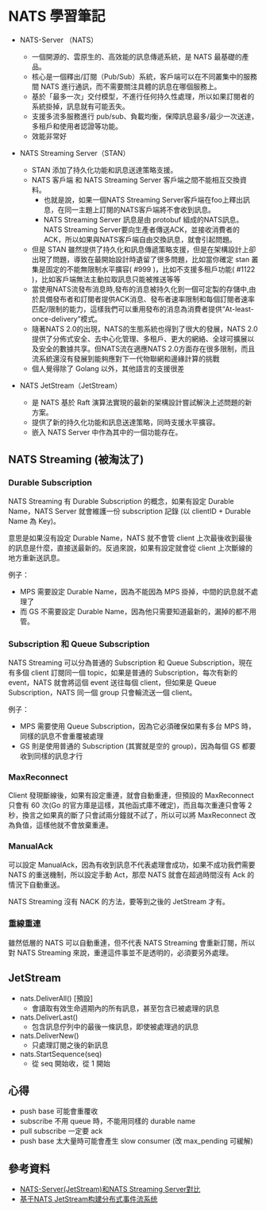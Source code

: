 # NATS 學習筆記

* NATS-Server （NATS）
    * 一個開源的、雲原生的、高效能的訊息傳遞系統，是 NATS 最基礎的產品。
    * 核心是一個釋出/訂閱（Pub/Sub）系統，客戶端可以在不同叢集中的服務間 NATS 進行通訊，而不需要關注具體的訊息在哪個服務上。
    * 基於「最多一次」交付模型，不進行任何持久性處理，所以如果訂閱者的系統掛掉，訊息就有可能丟失。
    * 支援多流多服務進行 pub/sub、負載均衡，保障訊息最多/最少一次送達，多租戶和使用者認證等功能。
    * 效能非常好

* NATS Streaming Server（STAN）
    * STAN 添加了持久化功能和訊息送達策略支援。
    * NATS 客戶端 和 NATS Streaming Server 客戶端之間不能相互交換資料。
        * 也就是說，如果一個NATS Streaming Server客戶端在foo上釋出訊息，在同一主題上訂閱的NATS客戶端將不會收到訊息。
        * NATS Streaming Server 訊息是由 protobuf 組成的NATS訊息。NATS Streaming
          Server要向生產者傳送ACK，並接收消費者的ACK，所以如果與NATS客戶端自由交換訊息，就會引起問題。
    * 但是 STAN 雖然提供了持久化和訊息傳遞策略支援，但是在架構設計上卻出現了問題，導致在最開始設計時遺留了很多問題，比如當你確定 stan 叢集是固定的不能無限制水平擴容( #999 )，比如不支援多租戶功能( #1122 )，比如客戶端無法主動拉取訊息只能被推送等等
    * 當使用NATS流發布消息時,發布的消息被持久化到一個可定製的存儲中,由於具備發布者和訂閱者提供ACK消息、發布者速率限制和每個訂閱者速率匹配/限制的能力，這樣我們可以重用發布的消息為消費者提供“At-least-once-delivery”模式。
    * 隨著NATS 2.0的出現，NATS的生態系統也得到了很大的發展，NATS 2.0提供了分佈式安全、去中心化管理、多租戶、更大的網絡、全球可擴展以及安全的數據共享。但NATS流在適應NATS 2.0方面存在很多限制，而且流系統還沒有發展到能夠應對下一代物聯網和邊緣計算的挑戰
    * 個人覺得除了 Golang 以外，其他語言的支援很差

* NATS JetStream（JetStream）
    * 是 NATS 基於 Raft 演算法實現的最新的架構設計嘗試解決上述問題的新方案。
    * 提供了新的持久化功能和訊息送達策略，同時支援水平擴容。
    * 嵌入 NATS Server 中作為其中的一個功能存在。

## NATS Streaming (被淘汰了)

### Durable Subscription

NATS Streaming 有 Durable Subscription 的概念，如果有設定 Durable Name，NATS Server 就會維護一份 subscription 記錄 (以 clientID + Durable
Name 為 Key)。

意思是如果沒有設定 Durable Name，NATS 就不會管 client 上次最後收到最後的訊息是什麼，直接送最新的。反過來說，如果有設定就會從 client 上次斷線的地方重新送訊息。

例子：

- MPS 需要設定 Durable Name，因為不能因為 MPS 掛掉，中間的訊息就不處理了
- 而 GS 不需要設定 Durable Name，因為他只需要知道最新的，漏掉的都不用管。

### Subscription 和 Queue Subscription

NATS Streaming 可以分為普通的 Subscription 和 Queue Subscription，現在有多個 client 訂閱同一個 topic，如果是普通的 Subscription，每次有新的 event，NATS
就會將這個 event 送往每個 client，但如果是 Queue Subscription，NATS 同一個 group 只會輪流送一個 client。

例子：

- MPS 需要使用 Queue Subscription，因為它必須確保如果有多台 MPS 時，同樣的訊息不會重覆被處理
- GS 則是使用普通的 Subscription (其實就是空的 group)，因為每個 GS 都要收到同樣的訊息才行

### MaxReconnect

Client 發現斷線後，如果有設定重連，就會自動重連，但預設的 MaxReconnect 只會有 60 次(Go 的官方庫是這樣，其他函式庫不確定)，而且每次重連只會等 2 秒，換言之如果真的斷了只會試兩分鐘就不試了，所以可以將
MaxReconnect 改為負值，這樣他就不會放棄重連。

### ManualAck

可以設定 ManualAck，因為有收到訊息不代表處理會成功，如果不成功我們需要 NATS 的重送機制，所以設定手動 Act，那麼 NATS 就會在超過時間沒有 Ack 的情況下自動重送。

NATS Streaming 沒有 NACK 的方法，要等到之後的 JetStream 才有。

### 重線重連

雖然低層的 NATS 可以自動重連，但不代表 NATS Streaming 會重新訂閱，所以對 NATS Streaming 來說，重連這件事並不是透明的，必須要另外處理。

## JetStream

* nats.DeliverAll() [預設]
    * 會讀取有效生命週期內的所有訊息，甚至包含已被處理的訊息
* nats.DeliverLast()
    * 包含訊息佇列中的最後一條訊息，即使被處理過的訊息
* nats.DeliverNew()
    * 只處理訂閱之後的新訊息
* nats.StartSequence(seq)
    * 從 seq 開始收，從 1 開始

## 心得

* push base 可能會重覆收
* subscribe 不用 queue 時，不能用同樣的 durable name
* pull subscribe 一定要 ack
* push base 太大量時可能會產生 slow consumer (改 max_pending 可緩解)

## 參考資料

* [NATS-Server(JetStream)和NATS Streaming Server對比](https://www.gushiciku.cn/pl/g4zz/zh-tw)
* [基于NATS JetStream构建分布式事件流系统](https://www.jianshu.com/p/27a49b9d4306)

